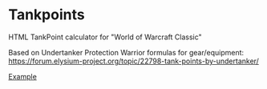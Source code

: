 # Tankpoints
HTML TankPoint calculator for "World of Warcraft Classic"

Based on Undertanker Protection Warrior formulas for gear/equipment: https://forum.elysium-project.org/topic/22798-tank-points-by-undertanker/

[Example](images/tankpoints.gif)
